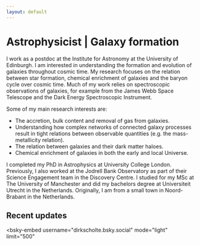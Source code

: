 ```yaml
---
layout: default
---
```


# Astrophysicist | Galaxy formation

I work as a postdoc at the Institute for Astronomy at the University of Edinburgh. I am interested in understanding the formation and evolution of galaxies throughout cosmic time. My research focuses on the relation between star formation, chemical enrichment of galaxies and the baryon cycle over cosmic time. Much of my work relies on spectroscopic observations of galaxies, for example from the James Webb Space Telescope and the Dark Energy Spectroscopic Instrument. 

Some of my main research interests are:
- The accretion, bulk content and removal of gas from galaxies.
- Understanding how complex networks of connected galaxy processes result in tight relations between observable quantities (e.g. the mass-metallicity relation).
- The relation between galaxies and their dark matter haloes.
- Chemical enrichment of galaxies in both the early and local Universe. 

I completed my PhD in Astrophysics at University College London. Previously, I also worked at the Jodrell Bank Observatory as part of their Science Engagement team in the Discovery Centre. I studied for my MSc at The University of Manchester and did my bachelors degree at Universiteit Utrecht in the Netherlands. Originally, I am from a small town in Noord-Brabant in the Netherlands.

## Recent updates
  <script type="module" src="https://cdn.jsdelivr.net/npm/bsky-embed/dist/bsky-embed.es.js" async></script>
  <bsky-embed
    username="dirkscholte.bsky.social"
    mode="light"
    limit="500"
  >
  </bsky-embed>
